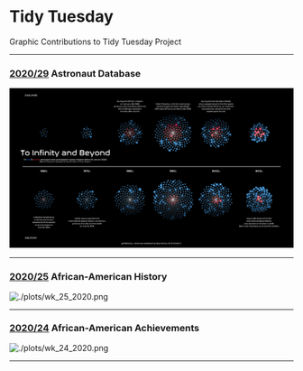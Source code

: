 # Tidy Tuesday

Graphic Contributions to Tidy Tuesday Project

***

### [2020/29](https://github.com/mnaR99/TidyTuesday/blob/master/R/wk_29_2020.Rmd)️ Astronaut Database

![./plots/wk_29_2020.png](https://raw.githubusercontent.com/mnaR99/TidyTuesday/master/plots/wk_29_2020.png)

***

### [2020/25](https://github.com/mnaR99/TidyTuesday/blob/master/R/wk_25_2020.Rmd)️ African-American History

![./plots/wk_25_2020.png](https://raw.githubusercontent.com/mnaR99/TidyTuesday/master/plots/wk_25_2020.png)

***

### [2020/24](https://github.com/mnaR99/TidyTuesday/blob/master/R/wk_24_2020.Rmd)️ African-American Achievements

![./plots/wk_24_2020.png](https://raw.githubusercontent.com/mnaR99/TidyTuesday/master/plots/wk_24_2020.png)

***